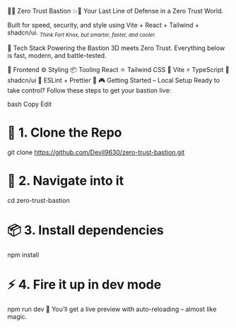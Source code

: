 🧱💥 Zero Trust Bastion 💥🧱
Your Last Line of Defense in a Zero Trust World.

<!-- Optional Banner Image -->

Built for speed, security, and style using Vite + React + Tailwind + shadcn/ui.
<sub><i>Think Fort Knox, but smarter, faster, and cooler.</i></sub>

</div>
🔮 Tech Stack Powering the Bastion
3D meets Zero Trust. Everything below is fast, modern, and battle-tested.

🚀 Frontend	⚙️ Styling	📦 Tooling
React ⚛️	Tailwind CSS 🎨	Vite ⚡
TypeScript 🧠	shadcn/ui 🧩	ESLint + Prettier 🧼
🎮 Getting Started – Local Setup
Ready to take control? Follow these steps to get your bastion live:

bash
Copy
Edit
# 🔗 1. Clone the Repo
git clone https://github.com/Devil9630/zero-trust-bastion.git

# 📂 2. Navigate into it
cd zero-trust-bastion

# 📦 3. Install dependencies
npm install

# ⚡ 4. Fire it up in dev mode
npm run dev
🎉 You’ll get a live preview with auto-reloading – almost like magic.
